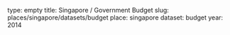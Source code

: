 type: empty
title: Singapore / Government Budget
slug: places/singapore/datasets/budget
place: singapore
dataset: budget
year: 2014
